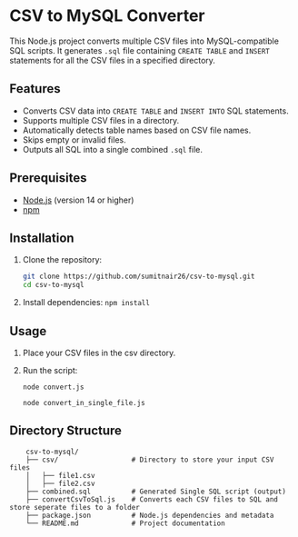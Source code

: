 # CSV to MySQL Converter

This Node.js project converts multiple CSV files into MySQL-compatible SQL scripts. It generates `.sql` file containing `CREATE TABLE` and `INSERT` statements for all the CSV files in a specified directory.

## Features

- Converts CSV data into `CREATE TABLE` and `INSERT INTO` SQL statements.
- Supports multiple CSV files in a directory.
- Automatically detects table names based on CSV file names.
- Skips empty or invalid files.
- Outputs all SQL into a single combined `.sql` file.

## Prerequisites

- [Node.js](https://nodejs.org/) (version 14 or higher)
- [npm](https://www.npmjs.com/)

## Installation

1. Clone the repository:
   ```bash
   git clone https://github.com/sumitnair26/csv-to-mysql.git
   cd csv-to-mysql
   
2. Install dependencies:
	`npm install`

## Usage

1. Place your CSV files in the csv directory.

2. Run the script:

	`node convert.js`
	
	`node convert_in_single_file.js`
	
## Directory Structure

		csv-to-mysql/
		├── csv/            	  # Directory to store your input CSV files
		│   ├── file1.csv
		│   ├── file2.csv
		├── combined.sql          # Generated Single SQL script (output)
		├── convertCsvToSql.js    # Converts each CSV files to SQL and store seperate files to a folder 
		├── package.json          # Node.js dependencies and metadata
		└── README.md             # Project documentation




